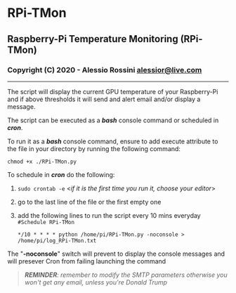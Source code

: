 

# RPi-TMon
## Raspberry-Pi Temperature Monitoring (RPi-TMon)

### Copyright (C) 2020 - Alessio Rossini <alessior@live.com> 
--- 
The script will display the current GPU temperature of your Raspberry-Pi and if above thresholds it will send and alert email and/or display a message. 

The script can be executed as a ***bash*** console command or scheduled in ***cron***.

To run it as a ***bash*** console command, ensure to add execute attribute to the file in your directory by running the following command:

    chmod +x ./RPi-TMon.py

To schedule in ***cron*** do the following:
 1. `sudo crontab -e`  <*if it is the first time you run it, choose your editor*>
 2. go to the last line of the file or the first empty one
 3. add the following lines to run the script every 10 mins everyday
		`#Schedule RPi-TMon`
		
		*/10 * * * * python /home/pi/RPi-TMon.py -noconsole > /home/pi/log_RPi-TMon.txt 
  

The "**-noconsole**" switch will prevent to display the console messages and will presever Cron from failing launching the command

> ***REMINDER**: remember to modify the SMTP parameters otherwise you won't get any email, unless you're Donald Trump*



<!--stackedit_data:
eyJoaXN0b3J5IjpbNDg5NTEzMjM2LDEwNzAzNzI3OV19
-->